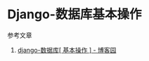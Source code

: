 # Django-数据库基本操作

参考文章

1. [django-数据库[ 基本操作 ] - 博客园](http://www.cnblogs.com/rinka/p/django_database_basic_operations.html)